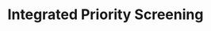 ---
title: "Integrated Priority Screening"
layout: post
lang: en
lang-ref: 409-priority
section: 4
category: 
hero:
  image:
    src: 4.9-tx-heading.jpg
    alt: A photo of runners on a track, organized in a v-shape.
blocks:
  - type: title
    label: The Problem
  - In speaking with employees with priority status, many of them reported being seen as a barrier by managers in staffing processes, and managers tended to discount the talent and qualifications they had to offer. Having to continually put their names forward also became a burden. In general, participating in staffing processes as a person with priority status was an emotionally damaging experience. 
  - Managers also reported that the priority screening process “took a long time” and held up staffing - an assertion we were keen to test for ourselves. Based on workshops with managers and HR advisors, we found that the priority clearance process was usually initiated prior to the job opportunity being advertised. As managers were advised to wait for at least five business days in case any person with priority status came forward, the process usually resulted in one to two weeks of waiting time before the manager could see any progress on their staffing process. As priority clearance expires after six months, staffing processes that took a longer period require a new clearance before the Letter of Offer can be issued. These factors have contributed to managers perceiving the priority process as an obstruction to hiring the candidate they have selected.
  - type: title
    label: The Hypotheses
  - type: list
    style: ordered
    items:
      - People with priority status have a lot of talent to offer. Showcasing their qualifications differently will help managers see them as part of the talent pool.
      - Being framed as available talent rather than an obstruction in a staffing process will create a more psychologically positive experience for persons with priority status
      - Priority screening that runs in parallel while the job opportunity is being advertised will reduce time to staff.
      - Talent Cloud handling the transactional side of the priority clearance processes with the Public Service Commission will give managers and HR advisors a consistent, predictable timeline for this step.
  - type: title
    label: The Experiment
  - With the help of experts in the Public Service Commission, we mapped out a typical priority clearance process to identify areas for experimentation. We also obtained permission to request priority clearance on behalf of our partner departments in order to integrate it with the Talent Cloud process. 
  - The test was to attempt to submit the priority request at the same time as the job opportunity is advertised, so no extra time would be added to the staffing process. Under this approach, when a person with priority status expresses interest in a job opportunity, they were asked to apply on the Talent Cloud platform instead of sharing their resume and cover letter directly with the manager. Their qualifications were then displayed in the same way as other applicants, and managers were informed that their applications would need to be assessed first. 
  - Talent Cloud then monitored the impact of these changes on both the time to staff and on qualitative data from those with priority clearance about the experiential side of these changes.
  - type: title
    label: Platform Interventions
  - Persons with priority status were registered in the Public Service Commission’s database, accessed through a separate system from Talent Cloud. No API was available from the Public Service Commission to connect the system to Talent Cloud, so manual data entry into the Public Service Commission’s site by Talent Cloud staff was required. (While this allowed for the test of the overall model, at larger scale, there would need to be some automation between systems for the sake of efficiency and effort involved.) 
  - "<strong style=\"letter-spacing: -1px;\" data-h2-font-weight=\"b(800)\" data-h2-font-color=\"b(purple)\">Tag persons with priority status:</strong> When a person with priority status applied on the Talent Cloud platform, we located their application on Talent Cloud, and used our platform administration portal to tag them as a priority."
  - "<strong style=\"letter-spacing: -1px;\" data-h2-font-weight=\"b(800)\" data-h2-font-color=\"b(purple)\">Autosort candidates by priority:</strong> When managers reviewed their applicants, those who had been tagged as a priority appeared at the top of the list automatically. Managers were reminded of the legislative requirement to assess these applicants first ahead of all others."
  - type: graphic
    size: 100
    src: 4.9-en-priority.jpg
    alt: "A screenshot of Talent Cloud's applicant management interface. It showcases how priority applicants are placed into a separate category at the top of the interface to help managers better identify who needs to be reviewed first."
  - "<strong style=\"letter-spacing: -1px;\" data-h2-font-weight=\"b(800)\" data-h2-font-color=\"b(purple)\">Make it easy for HR Advisors:</strong> All priority clearance numbers were included as information on Talent Cloud’s HR advisor portal, allowing for a swift policy compliance check before HR advisors completed the final paperwork for a job process."
  - type: graphic
    size: 80
    src: 4.9-en-summary.jpg
    alt: "A screenshot of the job summary interface for HR advisor users. It showcases how various Government of Canada identification numbers and job process data are indicated to HR advisors in an easy-to-find way."
  - type: title
    label: The Results
  - The PSC informed us during our initial mapping exercise that only a fraction of persons with priority status would be interested in term positions. Our results were consistent with that observation. As all job opportunities advertised on Talent Cloud are term positions, only a few persons with priority status expressed interest in those opportunities. 
  - Amongst those individuals, their applications on the Talent Cloud portal were assessed by managers ahead of all other candidates. Managers were impressed by the qualifications of these individuals and didn’t display any negative sentiment regarding the requirement to assess these individuals first. 
  - Because the priority clearance process occurred while the job was advertised, it didn’t add to time-to-staff. All information on clearances was easily accessible, making it simple for managers and HR advisors to complete all requirements related to this part of a job process.
  - No applicants with a priority entitlement identified interest in a process later than the initial application stage, but if there had been an expression of interest at a later stage Talent Cloud would have been able to integrate the applicant’s information into the process for manager consideration. That person would then have been assessed immediately.
  - type: title
    label: Insights
  - The requirement to work with a separate system and to enter data manually has limited the scope of the experiment. That being the case, our small sample experiment suggested that interventions can be implemented to create a more holistic experience for persons with priority status, as well as reducing time-to-staff.
---